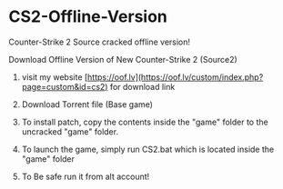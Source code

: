 # CS2-Offline-Version
Counter-Strike 2 Source cracked offline version!



Download Offline Version of New Counter-Strike 2 (Source2) 

1. visit my website [https://oof.lv](https://oof.lv/custom/index.php?page=custom&id=cs2) for download link

2. Download Torrent file (Base game)

3. To install patch, copy the contents inside the "game" folder to the uncracked "game" folder.

4. To launch the game, simply run CS2.bat which is located inside the "game" folder

5. To Be safe run it from alt account!
